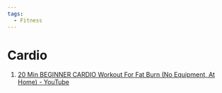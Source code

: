 ```yaml
---
tags:
  - Fitness
---
```

# Cardio


1. [20 Min BEGINNER CARDIO Workout For Fat Burn (No Equipment, At Home) - YouTube](https://www.youtube.com/watch?v=vnBXaCsoEPU)


